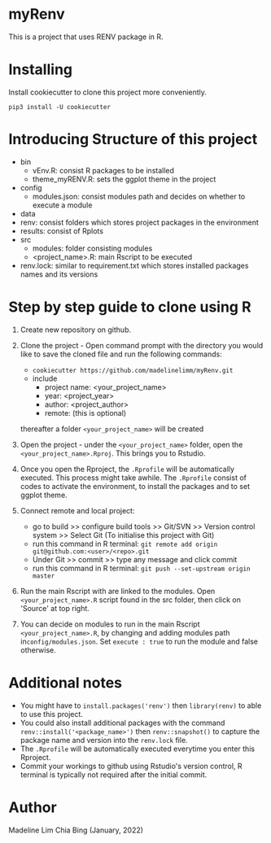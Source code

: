 # myRenv
This is a project that uses RENV package in R.

# Installing
Install cookiecutter to clone this project more conveniently.

`pip3 install -U cookiecutter`

# Introducing Structure of this project
- bin
	- vEnv.R: consist R packages to be installed
	- theme_myRENV.R: sets the ggplot theme in the project
- config
	- modules.json: consist modules path and decides on whether to execute a module
- data 
- renv: consist folders which stores project packages in the environment
- results: consist of Rplots
- src
	- modules: folder consisting modules
	- <project_name>.R: main Rscript to be executed
- renv.lock: similar to requirement.txt which stores installed packages names and its versions



# Step by step guide to clone using R
1. Create new repository on github.

2. Clone the project - Open command prompt with the directory you would like to save the cloned file and run the following commands:
	  - `cookiecutter https://github.com/madelinelimm/myRenv.git`
	  - include 
	  	- project name: <your_project_name>
	  	- year: <project_year>
	  	- author: <project_author>
	  	- remote: (this is optional)

	  thereafter a folder `<your_project_name>` will be created
	 
3. Open the project - under the `<your_project_name>` folder, open the `<your_project_name>.Rproj`. This brings you to Rstudio.

4. Once you open the Rproject, the `.Rprofile` will be automatically executed. This process might take awhile. The `.Rprofile` consist of codes to activate the environment, to install the packages and to set ggplot theme.

5. Connect remote and local project:
	- go to build >> configure build tools >> Git/SVN >> Version control system >> Select Git (To initialise this project with Git)
	- run this command in R terminal: `git remote add origin git@github.com:<user>/<repo>.git`
	- Under Git >> commit >> type any message and click commit
	- run this command in R terminal: `git push --set-upstream origin master`

6. Run the main Rscript with are linked to the modules. Open `<your_project_name>.R` script found in the src folder, then click on 'Source' at top right. 

7. You can decide on modules to run in the main Rscript `<your_project_name>.R`, by changing and adding modules path in`config/modules.json`. Set  `execute : true` to run the module and false otherwise.



	
# Additional notes
- You might have to `install.packages('renv')` then `library(renv)` to able to use this project.
- You could also install additional packages with the command `renv::install('<package_name>')` then `renv::snapshot()` to capture the package name and version into the `renv.lock` file.
- The `.Rprofile` will be automatically executed everytime you enter this Rproject.
- Commit your workings to github using Rstudio's version control, R terminal is typically not required after the initial commit.
   
# Author
Madeline Lim Chia Bing (January, 2022)

